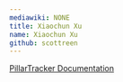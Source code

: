 ```yaml
---
mediawiki: NONE
title: Xiaochun Xu
name: Xiaochun Xu
github: scottreen
---
```


[PillarTracker Documentation](https://drive.google.com/file/d/0B3hxvkn3VvhCVWJsdUN3eDUyNkk/)
